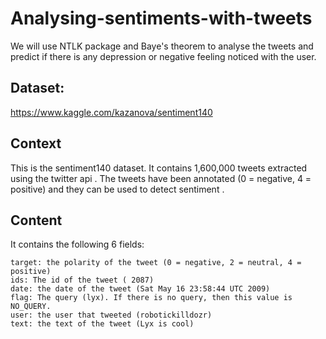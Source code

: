 # Analysing-sentiments-with-tweets
We will use NTLK package and Baye's theorem to analyse the tweets and predict if there is any depression or negative feeling noticed with the user.

## Dataset:
https://www.kaggle.com/kazanova/sentiment140

## Context
This is the sentiment140 dataset. It contains 1,600,000 tweets extracted using the twitter api . The tweets have been annotated (0 = negative, 4 = positive) and they can be used to detect sentiment .

## Content
It contains the following 6 fields:
```
target: the polarity of the tweet (0 = negative, 2 = neutral, 4 = positive)
ids: The id of the tweet ( 2087)
date: the date of the tweet (Sat May 16 23:58:44 UTC 2009)
flag: The query (lyx). If there is no query, then this value is NO_QUERY.
user: the user that tweeted (robotickilldozr)
text: the text of the tweet (Lyx is cool)
```
